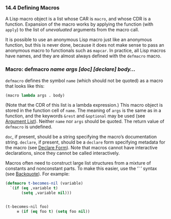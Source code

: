 

### 14.4 Defining Macros

A Lisp macro object is a list whose CAR is `macro`, and whose CDR is a function. Expansion of the macro works by applying the function (with `apply`) to the list of *unevaluated* arguments from the macro call.

It is possible to use an anonymous Lisp macro just like an anonymous function, but this is never done, because it does not make sense to pass an anonymous macro to functionals such as `mapcar`. In practice, all Lisp macros have names, and they are almost always defined with the `defmacro` macro.

### Macro: **defmacro** *name args \[doc] \[declare] body…*

`defmacro` defines the symbol `name` (which should not be quoted) as a macro that looks like this:

```lisp
(macro lambda args . body)
```

(Note that the CDR of this list is a lambda expression.) This macro object is stored in the function cell of `name`. The meaning of `args` is the same as in a function, and the keywords `&rest` and `&optional` may be used (see [Argument List](Argument-List.html)). Neither `name` nor `args` should be quoted. The return value of `defmacro` is undefined.

`doc`, if present, should be a string specifying the macro’s documentation string. `declare`, if present, should be a `declare` form specifying metadata for the macro (see [Declare Form](Declare-Form.html)). Note that macros cannot have interactive declarations, since they cannot be called interactively.

Macros often need to construct large list structures from a mixture of constants and nonconstant parts. To make this easier, use the ‘`` ` ``’ syntax (see [Backquote](Backquote.html)). For example:

```lisp
(defmacro t-becomes-nil (variable)
  `(if (eq ,variable t)
       (setq ,variable nil)))
```

```lisp
```

```lisp
(t-becomes-nil foo)
     ≡ (if (eq foo t) (setq foo nil))
```
